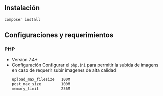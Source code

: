 ## Instalación
````bash
composer install
````

## Configuraciones y requerimientos

### PHP
* Version 7.4+
* Configuración
    Configurar el ``php.ini`` para permitir la subida de imagens en caso de requerir subir imagenes de alta calidad
    ````bash    
    upload_max_filesize   100M
    post_max_size         100M
    memory_limit          256M
    ````
